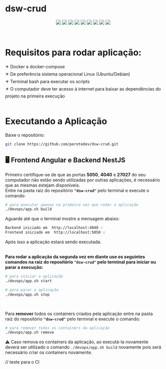 # dsw-crud

<p align="center">
  <img src="https://img.shields.io/badge/npm-7.18.1-red?style=flat&logo=npm&logoColor=white"> <img src="https://img.shields.io/badge/node-v16.4.2-green?style=flat&logo=node.js&logoColor=white"> <img src="https://img.shields.io/badge/nestjs-v7.6.0-green?style=flat&logo=nestjs&logoColor=white"> <img src="https://img.shields.io/badge/MongoDB-latest-green?style=flat&logo=mongodb&logoColor=white">
  <img src="https://img.shields.io/badge/docker--compose-3.1-blue?style=flat&logo=docker&logoColor=white"> <img src="https://img.shields.io/badge/docker-20.10.2-blue?style=flat&logo=docker&logoColor=white">
  <img src="https://img.shields.io/badge/bash-5.0.17-red?style=flat&logo=gnubash&logoColor=white"> <img src="https://img.shields.io/badge/Ubuntu-20.04.2%20LTS-yellow?style=flat&logo=ubuntu&logoColor=white"> <img src="https://img.shields.io/badge/Linux-5.8.0-yellow?style=flat&logo=ubuntu&logoColor=white">
</p> <br>

# Requisitos para rodar aplicação:
✴️ Docker e docker-compose<br>
✴️ De preferência sistema operacional Linux (Ubuntu/Debian)<br>
✴️ Terminal bash para executar os scripts<br>
✴️ O computador deve ter acesso à internet para baixar as dependências do projeto na primeira execução<br><br>


# Executando a Aplicação
<p>Baixe o repositório:</p>

```bash
git clone https://github.com/perotedev/dsw-crud.git
```
<div id="backend_exex"></div>

## 🖥️ Frontend Angular e Backend NestJS
Primeiro certifique-se de que as portas **5050**, **4040** e **27027** do seu computador não estão sendo utilizadas por outras aplicações, é necessário que as mesmas estejam disponíveis.<br>
Entre na pasta raiz do repositório **`"dsw-crud"`** pelo terminal e execute o comando:

```bash
# para executar apenas na primeira vez que rodar a aplicação
./devops/app.sh build
```
<p>Aguarde até que o terminal mostre a mensagem abaixo: </p>

```bash
Backend iniciado em  http://localhost:4040 💡
Frontend iniciado em  http://localhost:5050 💡
```

Após isso a aplicação estará sendo executada.<br><br>

**Para rodar a aplicação da segunda vez em diante use os seguintes comandos na raiz do repositório `"dsw-crud"` pelo terminal para iniciar ou parar a execução:**<br>

```bash
# para iniciar a aplicação
./devops/app.sh start

# para parar a aplicação
./devops/app.sh stop
```
<br>

Para **remover** todos os containers criados pela aplicação entre na pasta raiz do repositório **`"dsw-crud"`** pelo terminal e execute o comando:

```bash
# para remover todos os containers da aplicação
./devops/app.sh remove
```

⚠️ Caso remova os containers da aplicação, ao executá-la novamente deverá ser utilizado o comando `./devops/app.sh build` novamente pois será necessário criar os containers novamente.

// teste para o CI
